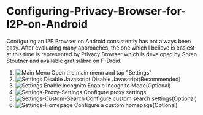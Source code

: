 # Configuring-Privacy-Browser-for-I2P-on-Android

Configuring an I2P Browser on Android consistently has not always been easy.
After evaluating many approaches, the one which I believe is easiest at this time
is represented by Privacy Browser which is developed by Soren Stoutner and
available gratis/libre on F-Droid. 

1. ![Main Menu](Privacy-Browser-Main-Menu.png) Open the main menu and tap "Settings"
2. ![Settings Disable Javascript](Privacy-Browser-Settings-Disable-Javascript.png) Disable Javascript(Recommended)
3. ![Settings Enable Incognito](Privacy-Browser-Settings-Enable-Incognito.png) Enable Incognito Mode(Optional)
4. ![Settings-Proxy-Settings](Privacy-Browser-Settings-Proxy-Settings.png) Configure proxy settings
5. ![Settings-Custom-Search](Privacy-Browser-Settings-Custom-Search.png) Configure custom search settings(Optional)
6. ![Settings-Homepage](Privacy-Browser-Settings-Homepage.png) Configure a custom homepage(Optional)